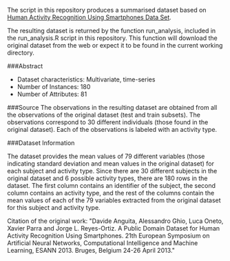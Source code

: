 The script in this repository produces a summarised dataset based on [Human Activity Recognition Using Smartphones Data Set](http://archive.ics.uci.edu/ml/datasets/Human+Activity+Recognition+Using+Smartphones).

The resulting dataset is returned by the function run_analysis, included in the run_analysis.R script in this repository. This function will download the original dataset from the web or expect it to be found in the current working directory.

###Abstract

- Dataset characteristics: Multivariate, time-series
- Number of Instances: 180
- Number of Attributes: 81 

###Source
The observations in the resulting dataset are obtained from all the observations of the original dataset (test and train subsets). The observations correspond to 30 different individuals (those found in the original dataset). Each of the observations is labeled with an activity type.

###Dataset Information

The dataset provides the mean values of 79 different variables (those indicating standard deviation and mean values in the original dataset) for each subject and activity type. Since there are 30 different subjects in the original dataset and 6 possible activity types, there are 180 rows in the dataset. The first column contains an identifier of the subject, the second column contains an activity type, and the rest of the columns contain the mean values of each of the 79 variables extracted from the original dataset for this subject and activity type.

Citation of the original work: "Davide Anguita, Alessandro Ghio, Luca Oneto, Xavier Parra and Jorge L. Reyes-Ortiz. A Public Domain Dataset for Human Activity Recognition Using Smartphones. 21th European Symposium on Artificial Neural Networks, Computational Intelligence and Machine Learning, ESANN 2013. Bruges, Belgium 24-26 April 2013."
